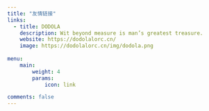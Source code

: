 ```yaml
---
title: "友情链接"
links:
  - title: DODOLA
    description: Wit beyond measure is man’s greatest treasure.
    website: https://dodolalorc.cn/
    image: https://dodolalorc.cn/img/dodola.png
    
menu:
    main: 
        weight: 4
        params:
            icon: link

comments: false
---
```


